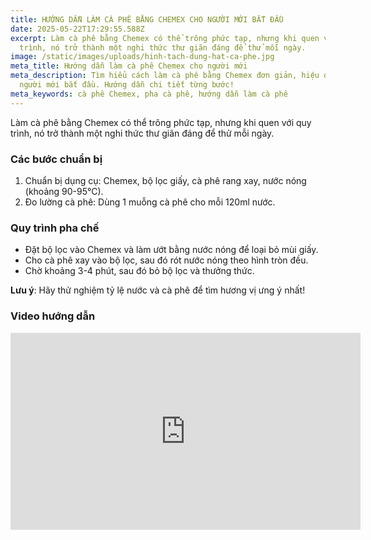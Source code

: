 ```yaml
---
title: HƯỚNG DẪN LÀM CÀ PHÊ BẰNG CHEMEX CHO NGƯỜI MỚI BẮT ĐẦU
date: 2025-05-22T17:29:55.588Z
excerpt: Làm cà phê bằng Chemex có thể trông phức tạp, nhưng khi quen với quy
  trình, nó trở thành một nghi thức thư giãn đáng để thử mỗi ngày.
image: /static/images/uploads/hinh-tach-dung-hat-ca-phe.jpg
meta_title: Hướng dẫn làm cà phê Chemex cho người mới
meta_description: Tìm hiểu cách làm cà phê bằng Chemex đơn giản, hiệu quả cho
  người mới bắt đầu. Hướng dẫn chi tiết từng bước!
meta_keywords: cà phê Chemex, pha cà phê, hướng dẫn làm cà phê
---
```

Làm cà phê bằng Chemex có thể trông phức tạp, nhưng khi quen với quy trình, nó trở thành một nghi thức thư giãn đáng để thử mỗi ngày.

### Các bước chuẩn bị

1. Chuẩn bị dụng cụ: Chemex, bộ lọc giấy, cà phê rang xay, nước nóng (khoảng 90-95°C).
2. Đo lường cà phê: Dùng 1 muỗng cà phê cho mỗi 120ml nước.

### Quy trình pha chế

* Đặt bộ lọc vào Chemex và làm ướt bằng nước nóng để loại bỏ mùi giấy.
* Cho cà phê xay vào bộ lọc, sau đó rót nước nóng theo hình tròn đều.
* Chờ khoảng 3-4 phút, sau đó bỏ bộ lọc và thưởng thức.

**Lưu ý**: Hãy thử nghiệm tỷ lệ nước và cà phê để tìm hương vị ưng ý nhất!

### Video hướng dẫn
<iframe width="560" height="315" src="https://www.youtube.com/embed/Cto50Bu5sfQ" frameborder="0" allowfullscreen></iframe>
